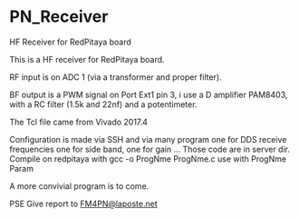 # PN_Receiver
HF Receiver for RedPitaya board


This is a HF receiver for RedPitaya board.

RF input is on ADC 1 (via a transformer and proper filter).

BF output is a PWM signal on Port Ext1 pin 3, i use a D amplifier PAM8403, with a RC filter (1.5k and 22nf) and a potentimeter.

The Tcl file came from Vivado 2017.4

Configuration is made via SSH and via many program one for DDS receive frequencies one for side band, one for gain ...
Those code are in server dir.
Compile on redpitaya with gcc -o ProgNme ProgNme.c
use with ProgNme Param

A more convivial program is to come.

PSE Give report to FM4PN@laposte.net

